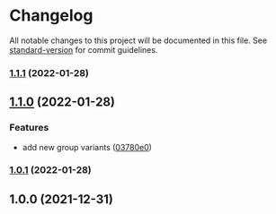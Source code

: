 # Changelog

All notable changes to this project will be documented in this file. See [standard-version](https://github.com/conventional-changelog/standard-version) for commit guidelines.

### [1.1.1](https://github.com/Felix-Icaza/windicss-media-interaction/compare/v1.1.0...v1.1.1) (2022-01-28)

## [1.1.0](https://github.com/Felix-Icaza/windicss-media-interaction/compare/v1.0.1...v1.1.0) (2022-01-28)


### Features

* add new group variants ([03780e0](https://github.com/Felix-Icaza/windicss-media-interaction/commit/03780e0652783a384b62d063a4f45e0f3ad15d6a))

### [1.0.1](https://github.com/Felix-Icaza/windicss-media-interaction/compare/v1.0.0...v1.0.1) (2022-01-28)

## 1.0.0 (2021-12-31)
